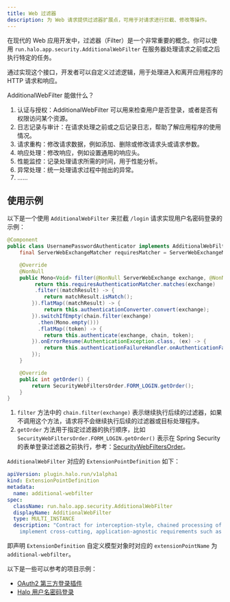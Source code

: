 ```yaml
---
title: Web 过滤器
description: 为 Web 请求提供过滤器扩展点，可用于对请求进行拦截、修改等操作。
---
```


在现代的 Web 应用开发中，过滤器（Filter）是一个非常重要的概念。你可以使用 `run.halo.app.security.AdditionalWebFilter` 在服务器处理请求之前或之后执行特定的任务。

通过实现这个接口，开发者可以自定义过滤逻辑，用于处理进入和离开应用程序的 HTTP 请求和响应。

AdditionalWebFilter 能做什么？

1. 认证与授权：AdditionalWebFilter 可以用来检查用户是否登录，或者是否有权限访问某个资源。
2. 日志记录与审计：在请求处理之前或之后记录日志，帮助了解应用程序的使用情况。
3. 请求重构：修改请求数据，例如添加、删除或修改请求头或请求参数。
4. 响应处理：修改响应，例如设置通用的响应头。
5. 性能监控：记录处理请求所需的时间，用于性能分析。
6. 异常处理：统一处理请求过程中抛出的异常。
7. ......

## 使用示例

以下是一个使用 `AdditionalWebFilter` 来拦截 `/login` 请求实现用户名密码登录的示例：

```java
@Component
public class UsernamePasswordAuthenticator implements AdditionalWebFilter {
    final ServerWebExchangeMatcher requiresMatcher = ServerWebExchangeMatchers.pathMatchers(HttpMethod.POST, "/login");

    @Override
    @NonNull
    public Mono<Void> filter(@NonNull ServerWebExchange exchange, @NonNull WebFilterChain chain) {
         return this.requiresAuthenticationMatcher.matches(exchange)
         .filter((matchResult) -> {
            return matchResult.isMatch();
        }).flatMap((matchResult) -> {
            return this.authenticationConverter.convert(exchange);
        }).switchIfEmpty(chain.filter(exchange)
          .then(Mono.empty()))
          .flatMap((token) -> {
            return this.authenticate(exchange, chain, token);
        }).onErrorResume(AuthenticationException.class, (ex) -> {
            return this.authenticationFailureHandler.onAuthenticationFailure(new WebFilterExchange(exchange, chain), ex);
        });
    }

    @Override
    public int getOrder() {
        return SecurityWebFiltersOrder.FORM_LOGIN.getOrder();
    }
}
```

1. `filter` 方法中的 `chain.filter(exchange)` 表示继续执行后续的过滤器，如果不调用这个方法，请求将不会继续执行后续的过滤器或目标处理程序。
2. `getOrder` 方法用于指定过滤器的执行顺序，比如 `SecurityWebFiltersOrder.FORM_LOGIN.getOrder()` 表示在 Spring Security 的表单登录过滤器之前执行，参考：[SecurityWebFiltersOrder](https://github.com/spring-projects/spring-security/blob/main/config/src/main/java/org/springframework/security/config/web/server/SecurityWebFiltersOrder.java)。

`AdditionalWebFilter` 对应的 `ExtensionPointDefinition` 如下：

```yaml
apiVersion: plugin.halo.run/v1alpha1
kind: ExtensionPointDefinition
metadata:
  name: additional-webfilter
spec:
  className: run.halo.app.security.AdditionalWebFilter
  displayName: AdditionalWebFilter
  type: MULTI_INSTANCE
  description: "Contract for interception-style, chained processing of Web requests that may be used to 
    implement cross-cutting, application-agnostic requirements such as security, timeouts, and others."
```

即声明 `ExtensionDefinition` 自定义模型对象时对应的 `extensionPointName` 为 `additional-webfilter`。

以下是一些可以参考的项目示例：

- [OAuth2 第三方登录插件](https://github.com/halo-sigs/plugin-oauth2)
- [Halo 用户名密码登录](https://github.com/halo-dev/halo/blob/main/application/src/main/java/run/halo/app/security/authentication/login/UsernamePasswordAuthenticator.java)
